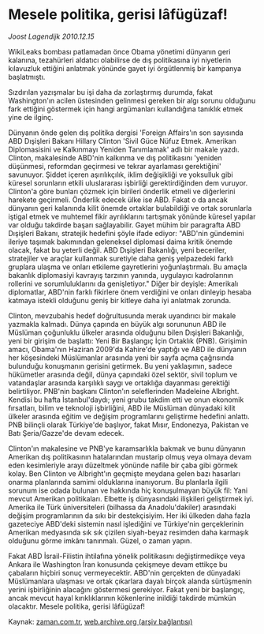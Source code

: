 # Mesele politika, gerisi lâfügüzaf!

*Joost Lagendijk 2010.12.15*

<td class="columnist-detail">
<p>WikiLeaks bombası patlamadan önce Obama yönetimi dünyanın geri kalanına, tezahürleri aldatıcı olabilirse de dış politikasına iyi niyetlerin kılavuzluk ettiğini anlatmak yönünde gayet iyi örgütlenmiş bir kampanya başlatmıştı.</p>
<p>
<div id="haberMetinDiv">
<p>Sızdırılan yazışmalar bu işi daha da zorlaştırmış durumda, fakat Washington'ın acilen üstesinden gelinmesi gereken bir algı sorunu olduğunu fark ettiğini göstermek için hangi argümanları kullandığına tanıklık etmek yine de ilginç.
<p>Dünyanın önde gelen dış politika dergisi 'Foreign Affairs'ın son sayısında ABD Dışişleri Bakanı Hillary Clinton 'Sivil Güce Nüfuz Etmek. Amerikan Diplomasisini ve Kalkınmayı Yeniden Tanımlamak' adlı bir makale yazdı. Clinton, makalesinde ABD'nin kalkınma ve dış politikasını 'yeniden düşünmesi, reformdan geçirmesi ve tekrar ayarlaması gerektiğini' savunuyor. Şiddet içeren aşırılıkçılık, iklim değişikliği ve yoksulluk gibi küresel sorunların etkili uluslararası işbirliği gerektirdiğinden dem vuruyor. Clinton'a göre bunları çözmek için birileri önderlik etmeli ve diğerlerini harekete geçirmeli. Önderlik edecek ülke ise ABD. Fakat o da ancak dünyanın geri kalanında kilit önemde ortaklar bulabildiği ve ortak sorunlarla iştigal etmek ve muhtemel fikir ayrılıklarını tartışmak yönünde küresel yapılar var olduğu takdirde başarı sağlayabilir. Gayet mühim bir paragrafta ABD Dışişleri Bakanı, stratejik hedefini şöyle ifade ediyor: "ABD'nin gündemini ileriye taşımak bakımından geleneksel diplomasi daima kritik önemde olacak, fakat bu yeterli değil. ABD Dışişleri Bakanlığı, yeni beceriler, stratejiler ve araçlar kullanmak suretiyle daha geniş yelpazedeki farklı gruplara ulaşma ve onları etkileme gayretlerini yoğunlaştırmalı. Bu amaçla bakanlık diplomasiyi kavrayış tarzının yanında, uygulayıcı kadrolarının rollerini ve sorumluluklarını da genişletiyor." Diğer bir deyişle: Amerikalı diplomatlar, ABD'nin farklı fikirlere önem verdiğini ve onları dinleyip hesaba katmaya istekli olduğunu geniş bir kitleye daha iyi anlatmak zorunda.
<p>Clinton, mevzubahis hedef doğrultusunda merak uyandırıcı bir makale yazmakla kalmadı. Dünya çapında en büyük algı sorununun ABD ile Müslüman çoğunluklu ülkeler arasında olduğunu bilen Dışişleri Bakanlığı, yeni bir girişim de başlattı: Yeni Bir Başlangıç İçin Ortaklık (PNB). Girişimin amacı, Obama'nın Haziran 2009'da Kahire'de yaptığı ve ABD ile dünyanın her köşesindeki Müslümanlar arasında yeni bir sayfa açma çağrısında bulunduğu konuşmanın gerisini getirmek. Bu yeni yaklaşımın, sadece hükümetler arasında değil, dünya çapındaki özel sektör, sivil toplum ve vatandaşlar arasında karşılıklı saygı ve ortaklığa dayanması gerektiği belirtiliyor. PNB'nin başkanı Clinton'ın seleflerinden Madeleine Albright. Kendisi bu hafta İstanbul'daydı; yeni grubu takdim etti ve onun ekonomik fırsatları, bilim ve teknoloji işbirliğini, ABD ile Müslüman dünyadaki kilit ülkeler arasında eğitim ve değişim programlarını geliştirme hedefini anlattı. PNB bilinçli olarak Türkiye'de başlıyor, fakat Mısır, Endonezya, Pakistan ve Batı Şeria/Gazze'de devam edecek.
<p>Clinton'ın makalesine ve PNB'ye karamsarlıkla bakmak ve bunu dünyanın Amerikan dış politikasının hatalarından mustarip olmuş veya olmaya devam eden kesimleriyle arayı düzeltmek yönünde nafile bir çaba gibi görmek kolay. Ben Clinton ve Albright'ın geçmişte meydana gelen bazı hasarları onarma planlarında samimi olduklarına inanıyorum. Bu planlarla ilgili sorunum ise odada bulunan ve hakkında hiç konuşulmayan büyük fil: Yani mevcut Amerikan politikaları. Elbette iş dünyasındaki ilişkileri geliştirmek iyi. Amerika ile Türk üniversiteleri (bilhassa da Anadolu'dakiler) arasındaki değişim programlarının da sıkı bir destekçisiyim. Her iki ülkeden daha fazla gazeteciye ABD'deki sistemin nasıl işlediğini ve Türkiye'nin gerçeklerinin Amerikan medyasında sık sık çizilen siyah-beyaz resimden daha karmaşık olduğunu görme imkânı tanınmalı. Güzel, o zaman yapın.
<p>Fakat ABD İsrail-Filistin ihtilafına yönelik politikasını değiştirmedikçe veya Ankara ile Washington İran konusunda çekişmeye devam ettikçe bu çabaların hiçbiri sonuç vermeyecektir. ABD'nin gerçekten de dünyadaki Müslümanlara ulaşması ve ortak çıkarlara dayalı birçok alanda sürtüşmenin yerini işbirliğinin alacağını göstermesi gerekiyor. Fakat yeni bir başlangıç, ancak mevcut hayal kırıklıklarının kökenlerine inildiği takdirde mümkün olacaktır. Mesele politika, gerisi lâfügüzaf! </p></p></p></p></p></div>
</p>
<a href="http://web.archive.org/web/20101229142059/mailto:j.lagendijk@zaman.com.tr">
</a></td>

Kaynak: [zaman.com.tr](http://zaman.com.tr/yazar.do?yazino=1065387), [web.archive.org (arşiv bağlantısı)](http://web.archive.org/web/20101229142059/http://zaman.com.tr:80/yazar.do?yazino=1065387)
